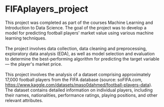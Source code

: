 # FIFAplayers_project
This project was completed as part of the courses Machine Learning and Introduction to Data Science. The goal of the project was to develop a model for predicting football players' market value using various machine learning techniques. </br></br>
The project involves data collection, data cleaning and preprocessing, exploratory data analysis (EDA), as well as model selection and evaluation to determine the best-performing algorithm for predicting the target variable — the player's market price. </br></br>
This project involves the analysis of a dataset comprising approximately 17,000 football players from the FIFA database (source: soFIFA.com, https://www.kaggle.com/datasets/maso0dahmed/football-players-data). The dataset contains detailed information on individual players, including their names, nationalities, performance ratings, playing positions, and other relevant attributes.
